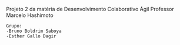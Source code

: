 Projeto 2 da matéria de Desenvolvimento Colaborativo Ágil
Professor Marcelo Hashimoto

	Grupo:
	-Bruno Boldrim Saboya
	-Esther Gallo Dagir
